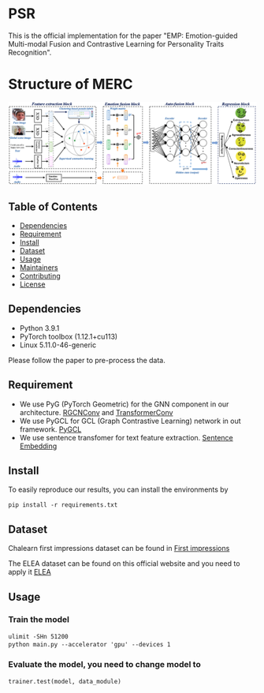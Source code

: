 # PSR

This is the official implementation for the paper "EMP: Emotion-guided Multi-modal Fusion and Contrastive
Learning for Personality Traits Recognition".

# Structure of MERC
![image](structure.png)

## Table of Contents

- [Dependencies](#security)
- [Requirement](#background)
- [Install](#install)
- [Dataset](#dataset)
- [Usage](#usage)
- [Maintainers](#maintainers)
- [Contributing](#contributing)
- [License](#license)

## Dependencies

- Python 3.9.1
- PyTorch toolbox (1.12.1+cu113)
- Linux 5.11.0-46-generic

Please follow the paper to pre-process the data. 

## Requirement
- We use PyG (PyTorch Geometric) for the GNN component in our architecture. [RGCNConv](https://pytorch-geometric.readthedocs.io/en/latest/modules/nn.html#torch_geometric.nn.conv.RGCNConv) and [TransformerConv](https://pytorch-geometric.readthedocs.io/en/latest/modules/nn.html#torch_geometric.nn.conv.TransformerConv)
- We use PyGCL for GCL (Graph Contrastive Learning) network in out framework. [PyGCL](https://github.com/PyGCL/PyGCL)
- We use sentence transfomer for text feature extraction. [Sentence Embedding](https://huggingface.co/sentence-transformers/paraphrase-distilroberta-base-v1)


## Install
To easily reproduce our results, you can install the environments by
```
pip install -r requirements.txt
```


## Dataset
Chalearn first impressions dataset can be found in [First impressions](https://chalearnlap.cvc.uab.cat/dataset/24/description/)

The ELEA dataset can be found on this official website and you need to apply it
[ELEA](https://www.idiap.ch/en/dataset/elea) 


## Usage

### Train the model

```
ulimit -SHn 51200
python main.py --accelerator 'gpu' --devices 1  
```

### Evaluate the model, you need to change model to

```
trainer.test(model, data_module)
```
